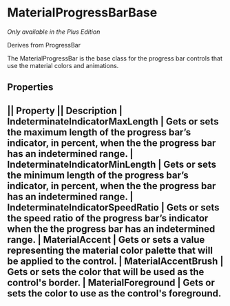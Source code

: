 # MaterialProgressBarBase
_Only available in the Plus Edition_

Derives from ProgressBar

The MaterialProgressBar is the base class for the progress bar controls that use the material colors and animations.

## Properties
|| Property || Description
| IndeterminateIndicatorMaxLength | Gets or sets the maximum length of the progress bar’s indicator, in percent, when the the progress bar has an indetermined range.
| IndeterminateIndicatorMinLength | Gets or sets the minimum length of the progress bar’s indicator, in percent, when the the progress bar has an indetermined range.
| IndeterminateIndicatorSpeedRatio | Gets or sets the speed ratio of the progress bar’s indicator when the the progress bar has an indetermined range.
| MaterialAccent | Gets or sets a value representing the material color palette that will be applied to the control.
| MaterialAccentBrush | Gets or sets the color that will be used as the control's border.
| MaterialForeground | Gets or sets the color to use as the control's foreground.
---